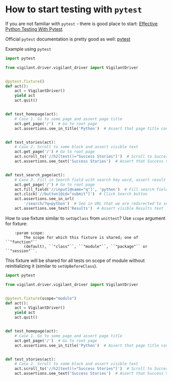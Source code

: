 # How to start testing with `pytest`

If you are not familiar with `pytest` - there is good place to start:
[Effective Python Testing With Pytest](https://realpython.com/pytest-python-testing/)

Official `pytest` documentation is pretty good as well: 
[pytest](https://docs.pytest.org/en/latest/index.html)

Example using `pytest`
```python
import pytest

from vigilant.driver.vigilant_driver import VigilantDriver


@pytest.fixture()
def act():
    act = VigilantDriver()
    yield act
    act.quit()


def test_homepage(act):
    # Case 1. Go to some page and assert page title
    act.get_page('/')  # Go to root page
    act.assertions.see_in_title('Python')  # Assert that page title contains 'Python' string


def test_stories(act):
    # Case 2. Scroll to some block and assert visible text
    act.get_page('/') # Go to root page
    act.scroll_to('//h2[text()="Success Stories"]')  # Scroll to Success Stories block
    act.assertions.see_text('Success Stories')  # Assert that Success Stories string is visible


def test_search_page(act):
    # Case 3. Fill in Search field with search key word, assert result in search result page.
    act.get_page('/') # Go to root page
    act.fill_field('//input[@name="q"]', 'python')  # Fill search field
    act.click('//button[@id="submit"]')  # Click Search button
    act.assertions.see_in_url(
        '/search/?q=python')  # See in URL that we are redirected to search result page
    act.assertions.see_text('Results')  # Assert visible Results text


```

How to use fixture similar to `setUpClass` from `unittest`?
Use `scope` argument for fixture:
```text
    :param scope:
        The scope for which this fixture is shared; one of ``"function"``
        (default), ``"class"``, ``"module"``, ``"package"`` or ``"session"``.
```
This fixture will be shared for all tests on scope of module without reinitializing it (similar to `setUpBeforeClass`).
```python
import pytest

from vigilant.driver.vigilant_driver import VigilantDriver


@pytest.fixture(scope="module")
def act():
    act = VigilantDriver()
    yield act
    act.quit()


def test_homepage(act):
    # Case 1. Go to some page and assert page title
    act.get_page('/')  # Go to root page
    act.assertions.see_in_title('Python')  # Assert that page title contains 'Python' string


def test_stories(act):
    # Case 2. Scroll to some block and assert visible text
    act.scroll_to('//h2[text()="Success Stories"]')  # Scroll to Success Stories block
    act.assertions.see_text('Success Stories')  # Assert that Success Stories string is visible

```